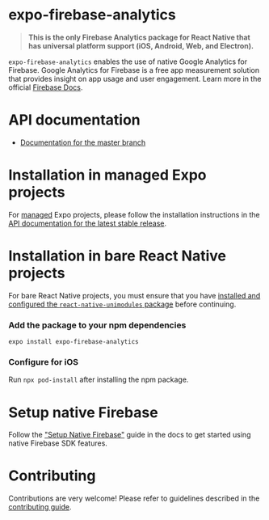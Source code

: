 # expo-firebase-analytics

> **This is the only Firebase Analytics package for React Native that has universal platform support (iOS, Android, Web, and Electron).**

`expo-firebase-analytics` enables the use of native Google Analytics for Firebase. Google Analytics for Firebase is a free app measurement solution that provides insight on app usage and user engagement.
Learn more in the official [Firebase Docs](https://firebase.google.com/docs/analytics/).

# API documentation

- [Documentation for the master branch](https://github.com/expo/expo/blob/master/docs/pages/versions/unversioned/sdk/firebase-analytics.md)

# Installation in managed Expo projects

For [managed](https://docs.expo.io/versions/latest/introduction/managed-vs-bare/) Expo projects, please follow the installation instructions in the [API documentation for the latest stable release](https://docs.expo.io/versions/latest/sdk/firebase-analytics/).

# Installation in bare React Native projects

For bare React Native projects, you must ensure that you have [installed and configured the `react-native-unimodules` package](https://github.com/expo/expo/tree/master/packages/react-native-unimodules) before continuing.

### Add the package to your npm dependencies

```
expo install expo-firebase-analytics
```

### Configure for iOS

Run `npx pod-install` after installing the npm package.

# Setup native Firebase

Follow the ["Setup Native Firebase"](https://github.com/expo/expo/blob/master/docs/pages/guides/setup-native-firebase.md) guide in the docs to get started using native Firebase SDK features.

# Contributing

Contributions are very welcome! Please refer to guidelines described in the [contributing guide](https://github.com/expo/expo#contributing).
